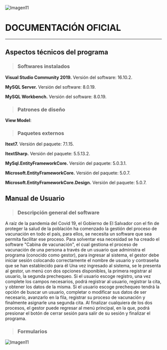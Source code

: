![Imagen11](https://user-images.githubusercontent.com/62676424/123580528-42761300-d797-11eb-8e14-9e9f1d65b616.png)
# **DOCUMENTACIÓN** **OFICIAL**
***
##  Aspectos técnicos del programa

> ###  **Softwares instalados**

**Visual Studio Community 2019.** Versión del software: 16.10.2.

**MySQL Server.** Versión del software: 8.0.19.

**MySQL Workbench.** Versión del software: 8.0.19.

> ### **Patrones de diseño**

**View Model**: 

> ### **Paquetes externos**

**Itext7.** Versión del paquete: 7.1.15.

**ItextSharp.** Versión del paquete: 5.5.13.2.

**MySql.EntityFrameworkCore.** Versión del paquete: 5.0.3.1.

**Microsoft.EntityFrameworkCore.** Versión del paquete: 5.0.7.

**Microsoft.EntityFrameworkCore.Design.** Versión del paquete: 5.0.7.

## **Manual de Usuario**

> ### **Descripción general del software**

A raíz de la pandemia del Covid 19, el Gobierno de El Salvador con el fin de proteger la salud de la población ha comenzado la gestión del proceso de vacunación en todo el país, para ellos, se necesita un software que sea permita facilitar ese proceso. Para solventar esa necesidad se ha creado el software "Cabina de vacunación", el cual gestiona el proceso de vacunación de una persona a través de un usuario que administra el programa (conocido como gestor), para ingresar al sistema, el gestor debe iniciar sesión colocando correctamente el nombre de usuario y contraseña que se han establecido para él Una vez ingresado al sistema, se le presenta al gestor, un menú con dos opciones disponibles, la primera registrar al usuario, la segunda prechequeo. Si el usuario escoge registro, una vez complete los campos necesarios, podrá registrar al usuario, registrar la cita, y obtener los datos de la misma. Si el usuario escoge prechequeo tendrá la opción de buscar un usuario, completar o modificar sus datos de ser necesario, avanzarlo en la fila, registrar su proceso de vacunación y finalmente asignarle una segunda cita. Al finalizar cualquiera de los dos procesos, el gestor puede regresar al menú principal, en la que, podrá presionar el botón de cerrar sesión para salir de su sesión y finalizar el programa.

>### **Formularios**
![Imagen11](https://user-images.githubusercontent.com/62676424/123580542-4efa6b80-d797-11eb-8c82-7076a442909a.png)

